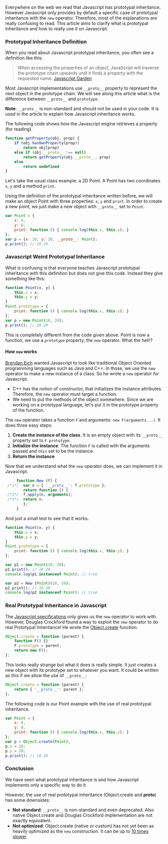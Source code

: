Everywhere on the web we read that Javascript has prototypal inheritance. However Javascript only provides by default a specific case of prototypal inheritance with the `new` operator. Therefore, most of the explanations are really confusing to read. This article aims to clarify what is prototypal inheritance and how to really use it on Javascript.

### Prototypal Inheritance Definition

When you read about Javascript prototypal inheritance, you often see a definition like this:

> When accessing the properties of an object, JavaScript will traverse the prototype chain upwards until it finds a property with the requested name. [Javascript Garden](https://bonsaiden.github.com/JavaScript-Garden/#object.prototype)

Most Javascript implementations use `__proto__` property to represent the next object in the prototype chain. We will see along this article what is the difference between `__proto__` and `prototype`.

**Note**: `__proto__` is non-standard and should not be used in your code. It is used in the article to explain how Javascript inheritance works.

The following code shows how the Javascript engine retrieves a property (for reading).

```js
function getProperty(obj, prop) {
	if (obj.hasOwnProperty(prop))    
		return obj[prop]   
	else if (obj.__proto__ !== null)    
		return getProperty(obj.__proto__, prop)   
	else    
		return undefined 
}
```

Let's take the usual class example: a 2D Point. A Point has two coordinates `x`, `y` and a method `print`.

Using the definition of the prototypal inheritance written before, we will make an object Point with three properties: `x`, `y` and `print`. In order to create a new point, we just make a new object with `__proto__` set to `Point`.

```javascript
var Point = {  
    x: 0,  
    y: 0,  
    print: function () { console.log(this.x, this.y); } 
};  
var p = {x: 10, y: 20, __proto__: Point}; 
p.print(); // 10 20
```

### Javascript Weird Prototypal Inheritance

What is confusing is that everyone teaches Javascript prototypal inheritance with this definition but does not give this code. Instead they give something like this:

```javascript
function Point(x, y) {  
    this.x = x;  
    this.y = y; 
} 
Point.prototype = {  
	print: function () { console.log(this.x, this.y); } 
};  
var p = new Point(10, 20); 
p.print(); // 10 20
```

This is completely different from the code given above. Point is now a function, we use a `prototype` property, the `new` operator. What the hell!?

#### How `new` works

[Brendan Eich](https://brendaneich.com/) wanted Javascript to look like traditional Object Oriented programming languages such as Java and C++. In those, we use the `new` operator to make a new instance of a class. So he wrote a `new` operator for Javascript.

- C++ has the notion of constructor, that initializes the instance attributes. Therefore, the `new` operator must target a function.
- We need to put the methods of the object somewhere. Since we are working on a prototypal language, let's put it in the prototype property of the function.

The `new` operator takes a function `F` and arguments: `new F(arguments...)`. It does three easy steps:

1. **Create the instance of the class**. It is an empty object with its `__proto__` property set to `F.prototype`.
2. **Initialize the instance**. The function `F` is called with the arguments passed and `this` set to be the instance.
3. **Return the instance**

Now that we understand what the `new` operator does, we can implement it in Javascript.

```javascript
     function New (f) { 
 /*1*/  var n = { '__proto__': f.prototype };       
 		return function () { 
 /*2*/  f.apply(n, arguments); 
 /*3*/  return n;       
     	};     
     }
```

And just a small test to see that it works.

```javascript
function Point(x, y) {  
    this.x = x;  
    this.y = y; 
} 
Point.prototype = {  
	print: function () { console.log(this.x, this.y); } 
};  

var p1 = new Point(10, 20); 
p1.print(); // 10 20 
console.log(p1 instanceof Point); // true  

var p2 = New (Point)(10, 20); 
p2.print(); // 10 20 
console.log(p2 instanceof Point); // true
```

### Real Prototypal Inheritance in Javascript

The [Javascript specifications](https://www.ecma-international.org/publications/files/ECMA-ST/ECMA-262.pdf) only gives us the `new` operator to work with. However, Douglas Crockford found a way to exploit the `new` operator to do real Prototypal Inheritance! He wrote the [Object.create](http://javascript.crockford.com/prototypal.html) function.

```javascript
Object.create = function (parent) {  
    function F() {}  
    F.prototype = parent;  
    return new F(); 
};
```

This looks really strange but what it does is really simple. It just creates a new object with its prototype set to whatever you want. It could be written as this if we allow the use of `__proto__`:

```javascript
Object.create = function (parent) {  
	return { '__proto__': parent }; 
};
```

The following code is our Point example with the use of real prototypal inheritance.

```javascript
var Point = {  
    x: 0,  
    y: 0,  
    print: function () { console.log(this.x, this.y); } 
};  
var p = Object.create(Point); 
p.x = 10; 
p.y = 20; 
p.print(); // 10 20
```

### Conclusion

We have seen what prototypal inheritance is and how Javascript implements only a specific way to do it.

However, the use of real prototypal inheritance (Object.create and __proto__) has some downsides:

- **Not standard**: `__proto__` is non-standard and even deprecated. Also native Object.create and Douglas Crockford implementation are not exactly equivalent.
- **Not optimized**: Object.create (native or custom) has not yet been as heavily optimized as the `new` construction. It can be up to [10 times slower](https://jsperf.com/object-create-vs-crockford-vs-jorge-vs-constructor/16).